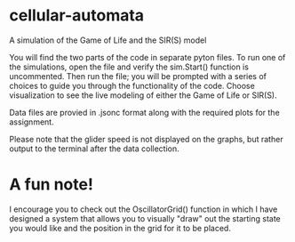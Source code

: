 # cellular-automata
 A simulation of the Game of Life and the SIR(S) model

 You will find the two parts of the code in separate pyton files.
 To run one of the simulations, open the file and verify the sim.Start() function is uncommented.
 Then run the file; you will be prompted with a series of choices to guide you through the
 functionality of the code. Choose visualization to see the live modeling of either the
 Game of Life or SIR(S).

 Data files are provied in .jsonc format along with the required plots for the assignment.

 Please note that the glider speed is not displayed on the graphs, but rather output to the
 terminal after the data collection.

# A fun note!
 I encourage you to check out the OscillatorGrid() function in which I have designed a system
 that allows you to visually "draw" out the starting state you would like and the position in
 the grid for it to be placed.
